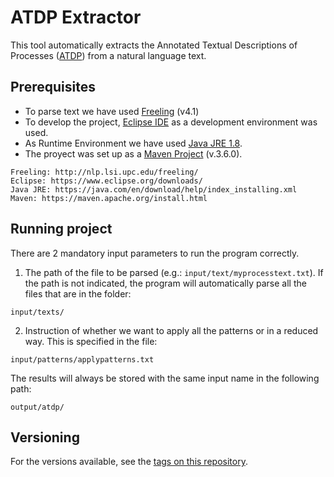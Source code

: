 # ATDP Extractor

This tool automatically extracts the Annotated Textual Descriptions of Processes ([ATDP](https://github.com/PADS-UPC/atdplib-model)) from a natural language text.

## Prerequisites

* To parse text we have used [Freeling](http://nlp.lsi.upc.edu/freeling/) (v4.1)
* To develop the project, [Eclipse IDE](https://www.eclipse.org/downloads/) as a development environment was used. 
* As Runtime Environment we have used [Java JRE 1.8](https://java.com/en/download/help/index_installing.xml). 
* The proyect was set up as a [Maven Project](https://maven.apache.org/install.html) (v.3.6.0).


```
Freeling: http://nlp.lsi.upc.edu/freeling/
Eclipse: https://www.eclipse.org/downloads/
Java JRE: https://java.com/en/download/help/index_installing.xml
Maven: https://maven.apache.org/install.html
```

## Running project
There are 2 mandatory input parameters to run the program correctly.
1. The path of the file to be parsed (e.g.: ``input/text/myprocesstext.txt``). If the path is not indicated, the program will automatically parse all the files that are in the folder: 
``` 
input/texts/ 
```
2. Instruction of whether we want to apply all the patterns or in a reduced way. This is specified in the file: 
```
input/patterns/applypatterns.txt
```

The results will always be stored with the same input name in the following path: 
```
output/atdp/
```

## Versioning

For the versions available, see the [tags on this repository](https://github.com/PADS-UPC/atdpextractor/tags). 

